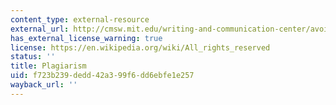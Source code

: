 ```yaml
---
content_type: external-resource
external_url: http://cmsw.mit.edu/writing-and-communication-center/avoiding-plagiarism/
has_external_license_warning: true
license: https://en.wikipedia.org/wiki/All_rights_reserved
status: ''
title: Plagiarism
uid: f723b239-dedd-42a3-99f6-dd6ebfe1e257
wayback_url: ''
---
```

